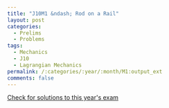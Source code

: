 ```yaml
---
title: "J10M1 &ndash; Rod on a Rail"
layout: post
categories:
  - Prelims
  - Problems
tags:
  - Mechanics
  - J10
  - Lagrangian Mechanics
permalink: /:categories/:year/:month/M1:output_ext
comments: false
---
```

<object data="2010J1M.pdf" type="application/pdf" width="100%" height="500"></object>
<div class="message"><a href='https://princetonprelim.com/prelim/24/'>Check for solutions to this year's exam</a></div>